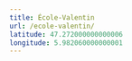 ```yaml
---
title: École-Valentin
url: /ecole-valentin/
latitude: 47.272000000000006
longitude: 5.982060000000001
---
```

